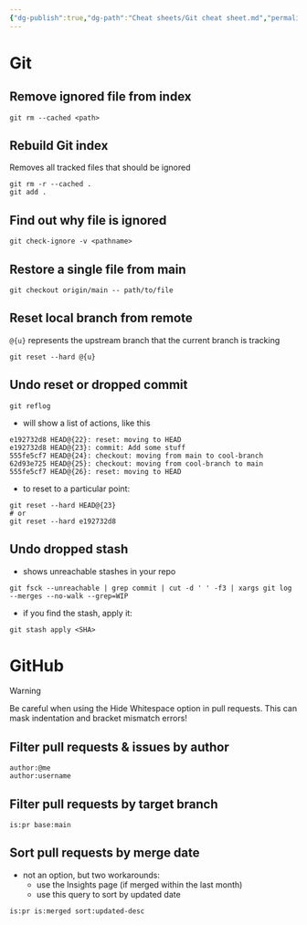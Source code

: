 ```yaml
---
{"dg-publish":true,"dg-path":"Cheat sheets/Git cheat sheet.md","permalink":"/cheat-sheets/git-cheat-sheet/"}
---
```



# Git

## Remove ignored file from index

```shell
git rm --cached <path>
```

## Rebuild Git index

Removes all tracked files that should be ignored

```shell
git rm -r --cached .
git add .
```

## Find out why file is ignored

```shell
git check-ignore -v <pathname>
```

## Restore a single file from main

```shell
git checkout origin/main -- path/to/file
```

## Reset local branch from remote

`@{u}` represents the upstream branch that the current branch is tracking

```shell
git reset --hard @{u}
```

## Undo reset or dropped commit

```shell
git reflog
```

- will show a list of actions, like this

```
e192732d8 HEAD@{22}: reset: moving to HEAD
e192732d8 HEAD@{23}: commit: Add some stuff
555fe5cf7 HEAD@{24}: checkout: moving from main to cool-branch
62d93e725 HEAD@{25}: checkout: moving from cool-branch to main
555fe5cf7 HEAD@{26}: reset: moving to HEAD
```

- to reset to a particular point:

```shell
git reset --hard HEAD@{23}
# or
git reset --hard e192732d8
```

## Undo dropped stash

- shows unreachable stashes in your repo

```shell
git fsck --unreachable | grep commit | cut -d ' ' -f3 | xargs git log --merges --no-walk --grep=WIP
```

- if you find the stash, apply it:

```shell
git stash apply <SHA>
```

# GitHub

> [!warning]
> Be careful when using the Hide Whitespace option in pull requests. This can mask indentation and bracket mismatch errors!

## Filter pull requests & issues by author

```
author:@me
author:username
```

## Filter pull requests by target branch

```
is:pr base:main
```

## Sort pull requests by merge date

- not an option, but two workarounds:
    - use the Insights page (if merged within the last month)
    - use this query to sort by updated date

```
is:pr is:merged sort:updated-desc
```
